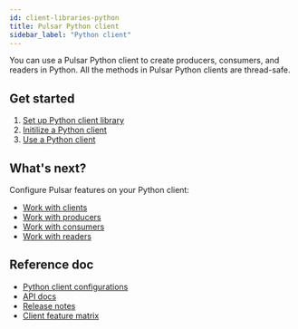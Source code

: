 ```yaml
---
id: client-libraries-python
title: Pulsar Python client
sidebar_label: "Python client"
---
```


You can use a Pulsar Python client to create producers, consumers, and readers in Python. All the methods in Pulsar Python clients are thread-safe.

## Get started

1. [Set up Python client library](client-libraries-python-setup.md)
2. [Initilize a Python client](client-libraries-python-initialize.md)
3. [Use a Python client](client-libraries-python-use.md)

## What's next?

Configure Pulsar features on your Python client:
- [Work with clients](client-libraries-client-objects.md)
- [Work with producers](client-libraries-producers.md)
- [Work with consumers](client-libraries-consumers.md)
- [Work with readers](client-libraries-readers.md)

## Reference doc

- [Python client configurations](client-libraries-python-configs.md)
- [API docs](@pulsar:apidoc:python@)
- [Release notes](/release-notes/client-python)
- [Client feature matrix](https://docs.google.com/spreadsheets/d/1YHYTkIXR8-Ql103u-IMI18TXLlGStK8uJjDsOOA0T20/edit#gid=1784579914)
